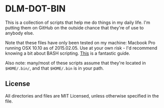 DLM-DOT-BIN
===========

This is a collection of scripts that help me do things in my daily life. I'm putting them on GitHub on the outside chance that they're of use to anybody else.

Note that these files have only been tested on my machine: Macbook Pro running OSX 10.10 as of 2015.02.05. Use at your own risk - I'd recommend knowing a bit about BASH scripting. [This](http://tldp.org/LDP/abs/html/) is a fantastic guide.

Also note: many/most of these scripts assume that they're located in `$HOME/.bin/`, and that `$HOME/.bin` is in your path.


License
-------

All directories and files are MIT Licensed, unless otherwise specified in the file.
